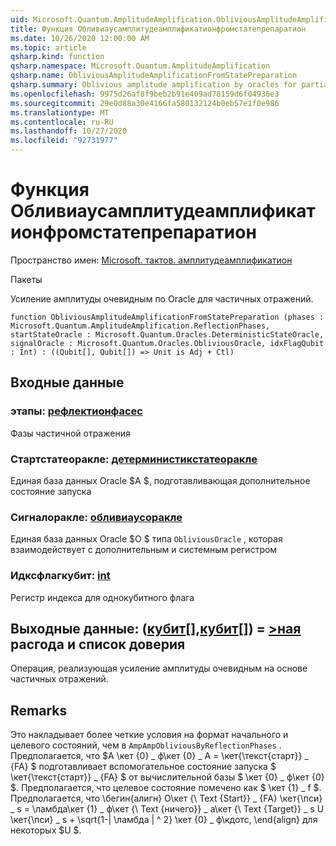 ```yaml
---
uid: Microsoft.Quantum.AmplitudeAmplification.ObliviousAmplitudeAmplificationFromStatePreparation
title: Функция Обливиаусамплитудеамплификатионфромстатепрепаратион
ms.date: 10/26/2020 12:00:00 AM
ms.topic: article
qsharp.kind: function
qsharp.namespace: Microsoft.Quantum.AmplitudeAmplification
qsharp.name: ObliviousAmplitudeAmplificationFromStatePreparation
qsharp.summary: Oblivious amplitude amplification by oracles for partial reflections.
ms.openlocfilehash: 9975d26af8f9beb2b91e409ad78159d6f04936e3
ms.sourcegitcommit: 29e0d88a30e4166fa580132124b0eb57e1f0e986
ms.translationtype: MT
ms.contentlocale: ru-RU
ms.lasthandoff: 10/27/2020
ms.locfileid: "92731977"
---
```

# <a name="obliviousamplitudeamplificationfromstatepreparation-function"></a>Функция Обливиаусамплитудеамплификатионфромстатепрепаратион

Пространство имен: [Microsoft. тактов. амплитудеамплификатион](xref:Microsoft.Quantum.AmplitudeAmplification)

Пакеты [](https://nuget.org/packages/)


Усиление амплитуды очевидным по Oracle для частичных отражений.

```qsharp
function ObliviousAmplitudeAmplificationFromStatePreparation (phases : Microsoft.Quantum.AmplitudeAmplification.ReflectionPhases, startStateOracle : Microsoft.Quantum.Oracles.DeterministicStateOracle, signalOracle : Microsoft.Quantum.Oracles.ObliviousOracle, idxFlagQubit : Int) : ((Qubit[], Qubit[]) => Unit is Adj + Ctl)
```


## <a name="input"></a>Входные данные

### <a name="phases--reflectionphases"></a>этапы: [рефлектионфасес](xref:Microsoft.Quantum.AmplitudeAmplification.ReflectionPhases)

Фазы частичной отражения


### <a name="startstateoracle--deterministicstateoracle"></a>Стартстатеоракле: [детерминистикстатеоракле](xref:Microsoft.Quantum.Oracles.DeterministicStateOracle)

Единая база данных Oracle $A $, подготавливающая дополнительное состояние запуска


### <a name="signaloracle--obliviousoracle"></a>Сигналоракле: [обливиаусоракле](xref:Microsoft.Quantum.Oracles.ObliviousOracle)

Единая база данных Oracle $O $ типа `ObliviousOracle` , которая взаимодействует с дополнительным и системным регистром


### <a name="idxflagqubit--int"></a>Идксфлагкубит: [int](xref:microsoft.quantum.lang-ref.int)

Регистр индекса для однокубитного флага



## <a name="output--qubitqubit--unit-adj--ctl"></a>Выходные данные: ([кубит](xref:microsoft.quantum.lang-ref.qubit)[],[кубит](xref:microsoft.quantum.lang-ref.qubit)[]) = [>ная](xref:microsoft.quantum.lang-ref.unit) расгода и список доверия

Операция, реализующая усиление амплитуды очевидным на основе частичных отражений.

## <a name="remarks"></a>Remarks

Это накладывает более четкие условия на формат начального и целевого состояний, чем в `AmpAmpObliviousByReflectionPhases` .
Предполагается, что $A \кет {0} \_ ф\кет {0} \_ A = \кет{\текст{старт}} \_ {FA} $ подготавливает вспомогательное состояние запуска $ \кет{\текст{старт}} \_ {FA} $ от вычислительной базы $ \кет {0} \_ ф\кет {0} $.
Предполагается, что целевое состояние помечено как $ \кет {1} \_ f $.
Предполагается, что \бегин{алигн} О\кет {\ Text {Start}} \_ {FA} \кет{\пси} \_ s = \ламбда\кет {1} \_ ф\кет {\ Text {ничего}} \_ а\кет {\ Text {Target}} \_ s U \кет{\пси} \_ s + \sqrt{1-| \ламбда | ^ 2} \кет {0} \_ ф\кдотс, \end{align} для некоторых $U $.